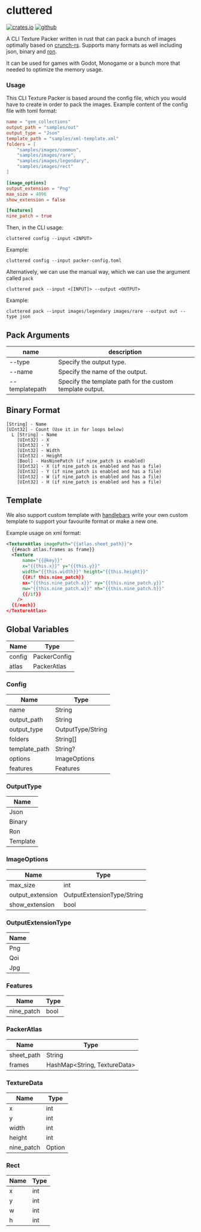 # cluttered
[![crates.io][crates-svg]][crates-link] [![github][github-svg]][github-link]


A CLI Texture Packer written in rust that can pack a bunch of images optimally based on [crunch-rs](https://github.com/ChevyRay/crunch-rs). Supports many formats as well including json, binary and [ron](https://github.com/ron-rs/ron).

It can be used for games with Godot, Monogame or a bunch more that needed to optimize the memory usage.

### Usage
This CLI Texture Packer is based around the config file, which you would have to create in order to pack the images.
Example content of the config file with toml format:
```toml
name = "gem_collections"
output_path = "samples/out"
output_type = "Json"
template_path = "samples/xml-template.xml"
folders = [
    "samples/images/common",
    "samples/images/rare",
    "samples/images/legendary",
    "samples/images/rect"
]

[image_options]
output_extension = "Png"
max_size = 4096
show_extension = false

[features]
nine_patch = true
```
Then, in the CLI usage:

`cluttered config --input <INPUT>`

Example:

`cluttered config --input packer-config.toml`

Alternatively, we can use the manual way, which we can use the argument called `pack`


`cluttered pack --input <[INPUT]> --output <OUTPUT>`

Example:

`cluttered pack --input images/legendary images/rare --output out --type json`

## Pack Arguments

|name          |description|
|--------------|-----------|
|--type        |Specify the output type.
|--name        |Specify the name of the output.
|--templatepath|Specify the template path for the custom template output.

## Binary Format
```
[String] - Name
[UInt32] - Count (Use it in for loops below)
  L [String] - Name
    [UInt32] - X
    [UInt32] - Y
    [UInt32] - Width
    [UInt32] - Height
    [Bool] - HasNinePatch (if nine_patch is enabled)
    [UInt32] - X (if nine_patch is enabled and has a file)
    [UInt32] - Y (if nine_patch is enabled and has a file)
    [UInt32] - W (if nine_patch is enabled and has a file)
    [UInt32] - H (if nine_patch is enabled and has a file)
```

[crates-svg]: https://img.shields.io/crates/v/cluttered.svg
[github-svg]: https://img.shields.io/github/v/release/Terria-K/cluttered
[github-link]: https://github.com/Terria-K/cluttered/releases
[crates-link]: https://crates.io/crates/cluttered

## Template
We also support custom template with [handlebars](https://handlebarsjs.com/guide/block-helpers.html) write your own custom template to support your favourite format or make a new one.

Example usage on xml format:
```xml
<TextureAtlas imagePath="{{atlas.sheet_path}}">
  {{#each atlas.frames as frame}}
  <Texture 
      name="{{@key}}" 
      x="{{this.x}}" y="{{this.y}}" 
      width="{{this.width}}" height="{{this.height}}"
      {{#if this.nine_patch}}
      nx="{{this.nine_patch.x}}" ny="{{this.nine_patch.y}}"
      nw="{{this.nine_patch.w}}" nh="{{this.nine_patch.h}}"
      {{/if}}
    />
  {{/each}}
</TextureAtlas>
```

## Global Variables
|Name         |Type       |
|-------------|-----------|
|config       |PackerConfig
|atlas        |PackerAtlas


### Config

|Name         |Type       |
|-------------|-----------|
|name         |String
|output_path  |String
|output_type  |OutputType/String
|folders      |String[]
|template_path|String?
|options      |ImageOptions
|features     |Features

### OutputType
|Name         |
|-------------|
|Json         |
|Binary       |
|Ron          |
|Template     |


### ImageOptions
|Name             |Type |
|-----------------|-----|
|max_size         |int  |
|output_extension |OutputExtensionType/String 
|show_extension   |bool


### OutputExtensionType 
| Name |
|------|
|Png   |
|Qoi   |
|Jpg   |


### Features
|Name          |Type       |
|--------------|-----------|
|nine_patch    |bool

### PackerAtlas
|Name          |Type       |
|--------------|-----------|
|sheet_path    |String
|frames        |HashMap<String, TextureData>

### TextureData
|Name          |Type       |
|--------------|-----------|
|x             |int
|y             |int
|width         |int
|height        |int
|nine_patch    |Option<Rect>

### Rect
|Name          |Type       |
|--------------|-----------|
|x             |int
|y             |int
|w             |int
|h             |int

